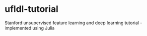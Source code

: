 # ufldl-tutorial
Stanford unsupervised feature learning and deep learning tutorial - implemented using Julia
